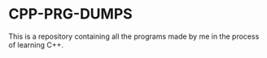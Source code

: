 # CPP-PRG-DUMPS
This is a repository containing all the programs made by me in the process of learning C++.
